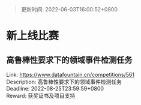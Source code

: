 > 更新时间: 2022-06-03T16:00:52+0800 

# 新上线比赛


## 高鲁棒性要求下的领域事件检测任务
Link: https://www.datafountain.cn/competitions/561  
Description: 高鲁棒性要求下的领域事件检测任务  
Deadline: 2022-08-25T23:59:59+0800  
Reward: 获奖证书及项目支持  

